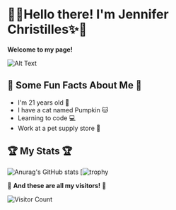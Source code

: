 # :leaves::sparkles:Hello there! I'm Jennifer Christilles:sparkles::leaves:
**Welcome to my page!**

![Alt Text](https://media.giphy.com/media/vFKqnCdLPNOKc/giphy.gif)


## :frog: Some Fun Facts About Me 🐸
* I'm 21 years old :birthday:
* I have a cat named Pumpkin :cat:
* Learning to code 💻
* Work at a pet supply store 🏪



## 🏆 My Stats 🏆
![Anurag's GitHub stats](https://github-readme-stats.vercel.app/api?username=JenniferChristilles&show_icons=true&theme=nightowl)
[![trophy](https://github-profile-trophy.vercel.app/?username=JenniferChristilles&theme=dracula)

🔽 **And these are all my visitors!** 🔽

![Visitor Count](https://profile-counter.glitch.me/{JenniferChristilles}/count.svg)
